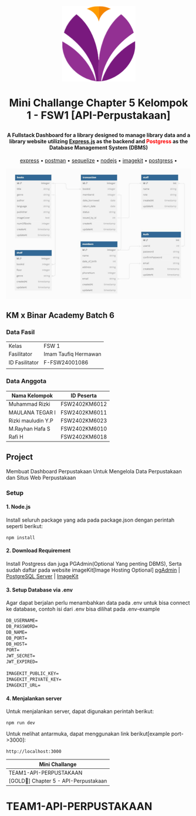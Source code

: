 ﻿﻿<h1 align="center">
  <br>
  <img src="./public/images/icon.png" alt="Binar Logo" width="200"/>
  <br>
  <br>
  Mini Challange Chapter 5 Kelompok 1 - FSW1 [API-Perpustakaan]
  <br>
</h1>

<h4 align="center">A Fullstack Dashboard for a library designed to manage library data and a library website utilizing <a href="https://expressjs.com/" target="_blank">Express.js</a> as the backend and <span style="color:red;">Postgress</span> as the Database Management System (DBMS)</h4>

<p align="center">
  <a href="#express">express</a> •
  <a href="#postman">postman</a> •
  <a href="#sequelize">sequelize</a> •
  <a href="#nodejs">nodejs</a> •
  <a href="#imagekit">imagekit</a> •
  <a href="#postgress">postgress</a> •
</p>

![screenshot](./public/images/db-diagram.jpg)

## KM x Binar Academy Batch 6

### Data Fasil

|                |                      |
| -------------- | -------------------- |
| Kelas          | FSW 1                |
| Fasilitator    | Imam Taufiq Hermawan |
| ID Fasilitator | F-FSW24001086        |
|                |                      |

### Data Anggota

| Nama Kelompok      | ID Peserta    |
| ------------------ | ------------- |
| Muhammad Rizki     | FSW2402KM6012 |
| MAULANA TEGAR I    | FSW2402KM6011 |
| Rizki mauludin Y.P | FSW2402KM6023 |
| M.Rayhan Hafa S    | FSW2402KM6010 |
| Rafi H             | FSW2402KM6018 |

## Project

Membuat Dashboard Perpustakaan Untuk Mengelola Data Perpustakaan dan Situs Web Perpustakaan

### Setup

#### 1. Node.js

Install seluruh package yang ada pada package.json dengan perintah seperti berikut:

```
npm install
```

#### 2. Download Requirement

Install Postgress dan juga PGAdmin(Optional Yang penting DBMS), Serta sudah daftar pada website imageKit[Image Hosting Optional]
[pgAdmin](https://www.pgadmin.org/download/) | [PostgreSQL Server](https://www.postgresql.org/download/) | [ImageKit](https://imagekit.io/)

#### 3. Setup Database via .env

Agar dapat berjalan perlu menambahkan data pada .env untuk bisa connect ke database, contoh isi dari .env bisa dilihat pada .env-example

```
DB_USERNAME=
DB_PASSWORD=
DB_NAME=
DB_PORT=
DB_HOST=
PORT=
JWT_SECRET=
JWT_EXPIRED=

IMAGEKIT_PUBLIC_KEY=
IMAGEKIT_PRIVATE_KEY=
IMAGEKIT_URL=
```

#### 4. Menjalankan server

Untuk menjalankan server, dapat digunakan perintah berikut:

```
npm run dev
```

Untuk melihat antarmuka, dapat menggunakan link berikut[example port->3000]:

```
http://localhost:3000
```

| Mini Challange                        |
| ------------------------------------- |
| TEAM1-API-PERPUSTAKAAN                |
| [GOLD🥇] Chapter 5 - API-Perpustakaan |

# TEAM1-API-PERPUSTAKAAN
